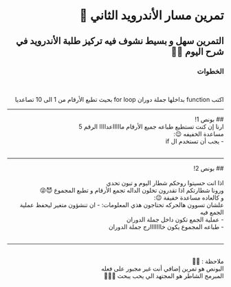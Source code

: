 <div dir = "rtl">

# تمرين مسار الأندرويد الثاني 💚
## التمرين سهل و بسيط نشوف فيه تركيز طلبة الأندرويد في شرح اليوم 💪🏻
### الخطوات 
<br>

اكتب function بداخلها جملة دوران for  loop بحيث تطبع الأرقام من 1 الى 10 تصاعديا
<hr>
## بونص 1!
<br>
ارنا إن كنت تستطيع طباعه جميع الأرقام ماااااعداااا الرقم 5
<br>
مساعدة الخفيفه 😉:
<br>
- يجب أن تستخدم ال if
<br>
<br>
<hr>
## بونص 2!
<br>
<br>
اذا انت حسيتوا روحكم شطار اليوم و تبون تحدي 
<br>
ورونا شطارتكم اذا تقدرون تخلون الداله تجمع الأرقام و تطبع المجموع 😈😜
<br>
و كالعاده مساعدة خفيفة 😉: 
<br>
علشان تسوون هالحركه تحتاجون هذي المعلومات:
- ان تنشؤون متغير ليحفظ عملية الجمع فيه
<br> 
- عملية الجمع تكون داخل جملة الدوران
<br>
- طباعه المجموع يكون خااااااارج جملة الدوران 
<br>
<br>
<hr>
<br>
ملاحظة : 📢📢 
 
<br>
البونص هو تمرين إضافي أنت غير مجبور على فعله 
<br>
المبرمج الشاطر هو المجتهد الي يحب يبحث 🤩👍🏻



</div>
